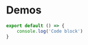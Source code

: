 # Demos

```ts [file.js]{4-6,7} meta-info=val
export default () => {
    console.log('Code block')
}
```
